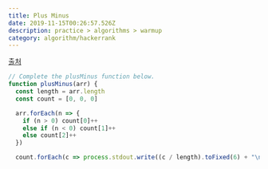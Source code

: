 ```yaml
---
title: Plus Minus
date: 2019-11-15T00:26:57.526Z
description: practice > algorithms > warmup
category: algorithm/hackerrank
---
```


[출처](https://www.hackerrank.com/challenges/plus-minus/problem)

```javascript
// Complete the plusMinus function below.
function plusMinus(arr) {
  const length = arr.length
  const count = [0, 0, 0]

  arr.forEach(n => {
    if (n > 0) count[0]++
    else if (n < 0) count[1]++
    else count[2]++
  })

  count.forEach(c => process.stdout.write((c / length).toFixed(6) + "\n"));
```
